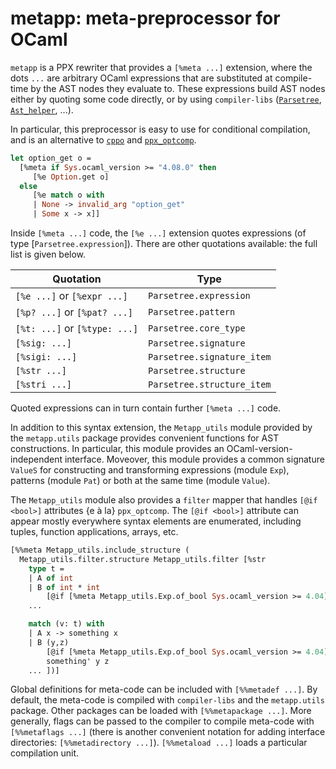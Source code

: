 # metapp: meta-preprocessor for OCaml

`metapp` is a PPX rewriter that provides a `[%meta ...]` extension,
where the dots `...` are arbitrary OCaml expressions that are
substituted at compile-time by the AST nodes they evaluate to.
These expressions build AST nodes either by quoting some code directly,
or by using `compiler-libs` ([`Parsetree`], [`Ast_helper`], ...).

[`Parsetree`]: https://caml.inria.fr/pub/docs/manual-ocaml/compilerlibref/Parsetree.html
[`Ast_helper`]: https://caml.inria.fr/pub/docs/manual-ocaml/compilerlibref/Ast_helper.html

In particular, this preprocessor is easy to use for conditional
compilation, and is an alternative to [`cppo`] and [`ppx_optcomp`].

[`cppo`]: https://github.com/ocaml-community/cppo
[`ppx_optcomp`]: https://github.com/janestreet/ppx_optcomp

```ocaml
let option_get o =
  [%meta if Sys.ocaml_version >= "4.08.0" then
     [%e Option.get o]
  else
     [%e match o with
     | None -> invalid_arg "option_get"
     | Some x -> x]]
```

Inside `[%meta ...]` code, the `[%e ...]` extension quotes expressions
(of type [`Parsetree.expression`]). There are other quotations
available: the full list is given below.

|Quotation                    |Type                      |
|-----------------------------|--------------------------|
|`[%e ...]` or `[%expr ...]`  |`Parsetree.expression`    |
|`[%p? ...]` or `[%pat? ...]` |`Parsetree.pattern`       |
|`[%t: ...]` or `[%type: ...]`|`Parsetree.core_type`     |
|`[%sig: ...]`                |`Parsetree.signature`     |
|`[%sigi: ...]`               |`Parsetree.signature_item`|
|`[%str ...]`                 |`Parsetree.structure`     |
|`[%stri ...]`                |`Parsetree.structure_item`|

Quoted expressions can in turn contain further `[%meta ...]` code.

In addition to this syntax extension, the `Metapp_utils` module
provided by the `metapp.utils` package provides convenient functions
for AST constructions.  In particular, this module provides an
OCaml-version-independent interface.  Moveover, this module provides a
common signature `ValueS` for constructing and transforming
expressions (module `Exp`), patterns (module `Pat`) or both at the
same time (module `Value`).

The `Metapp_utils` module also provides a `filter` mapper that handles
`[@if <bool>]` attributes {e à la} `ppx_optcomp`. The `[@if <bool>]`
attribute can appear mostly everywhere syntax elements are enumerated,
including tuples, function applications, arrays, etc.

```ocaml
[%%meta Metapp_utils.include_structure (
  Metapp_utils.filter.structure Metapp_utils.filter [%str
    type t =
    | A of int
    | B of int * int
        [@if [%meta Metapp_utils.Exp.of_bool Sys.ocaml_version >= 4.04]]
    ...

    match (v: t) with
    | A x -> something x
    | B (y,z)
        [@if [%meta Metapp_utils.Exp.of_bool Sys.ocaml_version >= 4.04]] ->
        something' y z
    ... ])]
```

Global definitions for meta-code can be included with `[%%metadef
...]`.  By default, the meta-code is compiled with `compiler-libs` and
the `metapp.utils` package.
Other packages can be loaded with `[%%metapackage ...]`.
More generally, flags can be passed to the compiler to compile meta-code
with `[%%metaflags ...]` (there is another convenient notation for
adding interface directories: `[%%metadirectory ...]`).
`[%%metaload ...]` loads a particular compilation unit.
